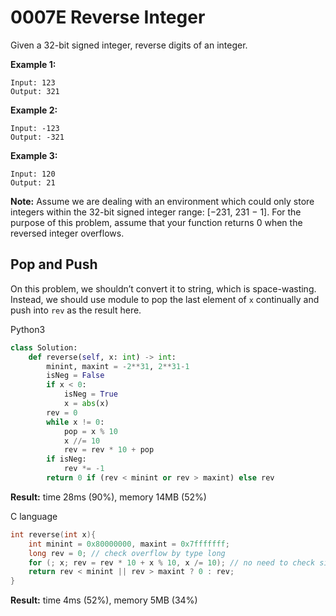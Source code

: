 # 0007E Reverse Integer

Given a 32-bit signed integer, reverse digits of an integer.

**Example 1:**

```
Input: 123
Output: 321
```

**Example 2:**

```
Input: -123
Output: -321
```

**Example 3:**

```
Input: 120
Output: 21
```

**Note:**
Assume we are dealing with an environment which could only store integers within the 32-bit signed integer range: [−231, 231 − 1]. For the purpose of this problem, assume that your function returns 0 when the reversed integer overflows.

## Pop and Push

On this problem, we shouldn’t convert it to string, which is space-wasting. Instead, we should use module to pop the last element of `x` continually and push into `rev` as the result here.  

Python3

```python
class Solution:
    def reverse(self, x: int) -> int:
        minint, maxint = -2**31, 2**31-1
        isNeg = False
        if x < 0:
            isNeg = True
            x = abs(x)
        rev = 0
        while x != 0:
            pop = x % 10
            x //= 10
            rev = rev * 10 + pop
        if isNeg:
            rev *= -1
        return 0 if (rev < minint or rev > maxint) else rev
```

**Result:** time 28ms (90%), memory 14MB (52%)

C language

```c
int reverse(int x){
    int minint = 0x80000000, maxint = 0x7fffffff;
    long rev = 0; // check overflow by type long
    for (; x; rev = rev * 10 + x % 10, x /= 10); // no need to check sign
    return rev < minint || rev > maxint ? 0 : rev;
}
```

**Result:** time 4ms (52%), memory 5MB (34%)


